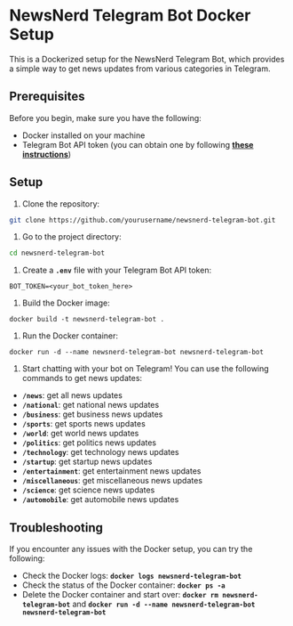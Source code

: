 # **NewsNerd Telegram Bot Docker Setup**

This is a Dockerized setup for the NewsNerd Telegram Bot, which provides a simple way to get news updates from various categories in Telegram.

## **Prerequisites**

Before you begin, make sure you have the following:

- Docker installed on your machine
- Telegram Bot API token (you can obtain one by following **[these instructions](https://core.telegram.org/bots#creating-a-new-bot)**)

## **Setup**

1. Clone the repository:

```bash
git clone https://github.com/yourusername/newsnerd-telegram-bot.git
```

1. Go to the project directory:

```bash
cd newsnerd-telegram-bot
```

1. Create a **`.env`** file with your Telegram Bot API token:

```
BOT_TOKEN=<your_bot_token_here>

```

1. Build the Docker image:

```docker
docker build -t newsnerd-telegram-bot .
```

1. Run the Docker container:

```docker
docker run -d --name newsnerd-telegram-bot newsnerd-telegram-bot
```

1. Start chatting with your bot on Telegram! You can use the following commands to get news updates:
- **`/news`**: get all news updates
- **`/national`**: get national news updates
- **`/business`**: get business news updates
- **`/sports`**: get sports news updates
- **`/world`**: get world news updates
- **`/politics`**: get politics news updates
- **`/technology`**: get technology news updates
- **`/startup`**: get startup news updates
- **`/entertainment`**: get entertainment news updates
- **`/miscellaneous`**: get miscellaneous news updates
- **`/science`**: get science news updates
- **`/automobile`**: get automobile news updates

## **Troubleshooting**

If you encounter any issues with the Docker setup, you can try the following:

- Check the Docker logs: **`docker logs newsnerd-telegram-bot`**
- Check the status of the Docker container: **`docker ps -a`**
- Delete the Docker container and start over: **`docker rm newsnerd-telegram-bot`** and **`docker run -d --name newsnerd-telegram-bot newsnerd-telegram-bot`**
